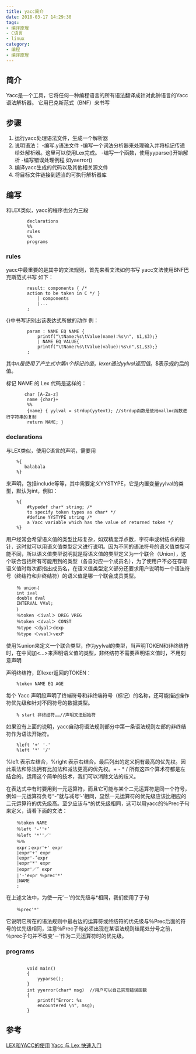 ```yaml
---
title: yacc简介
date: 2018-03-17 14:29:30
tags: 
- 编译原理
- C语言
- linux
category: 
- 编程
- 编译原理
---
```


## 简介
Yacc是一个工具，它将任何一种编程语言的所有语法翻译成针对此钟语言的Yacc语法解析器。
它用巴克斯范式（BNF）来书写
## 步骤
1. 运行yacc处理语法文件，生成一个解析器
2. 说明语法：
    -编写.y语法文件
    -编写一个词法分析器来处理输入并将标记传递给处解析器。这里可以使用Lex完成。
    -编写一个函数，使用yyparse()开始解析
    -编写错误处理例程 如yaerror()
3. 编译yacc生成的代码以及其他相关源文件
4. 将目标文件链接到适当的可执行解析器库

<!-- more -->

## 编写
和LEX类似，yacc的程序也分为三段
```
        declarations
        %%
        rules
        %%
        programs
```
### rules
yacc中最重要的是其中的文法规则，首先来看文法如何书写
yacc文法使用BNF巴克斯范式书写
如下：
```
        result: components { /*
        action to be taken in C */ }
            | components
            |...
        ;
```
{}中书写识别出该表达式所做的动作
例：
```
        param : NAME EQ NAME {
            printf("\tName:%s\tValue(name):%s\n", $1,$3);}
            | NAME EQ VALUE{
            printf("\tName:%s\tValue(value):%s\n",$1,$3);}
        ;
```
其中$n是使用了产生式中第n个标记的值，lexer通过yylval返回值。$$表示规约后的值。

标记 NAME 的 Lex 代码是这样的：
```
       char [A-Za-z]
        name {char}+
        %%
        {name} { yylval = strdup(yytext); //strdup函数是使用malloc函数进行字符串的复制
        return NAME; }
```
### declarations
与LEX类似，使用C语言的声明，需要用
```
    %{
       balabala
    %}
```
来声明，包括include等等，其中需要定义YYSTYPE，它是内置变量yylval的类型，默认为int，例如：
```
    %{
        #typedef char* string; /*
        to specify token types as char* */
        #define YYSTYPE string /*
        a Yacc variable which has the value of returned token */
    %}
```
用户经常会希望语义值的类型比较复杂，如双精度浮点数，字符串或树结点的指针．这时就可以用语义值类型定义进行说明。因为不同的语法符号的语义值类型可能不同，所以语义值类型说明就是将语义值的类型定义为一个联合（Union），这个联合包括所有可能用到的类型（各自对应一个成员名），为了使用户不必在存取语义值时每次都指出成员名，在语义值类型定义部分还要求用户说明每一个语法符号（终结符和非终结符）的语义值是哪一个联合成员类型。
```
    ％ union｛
    int ival
    double dval
    INTERVAL VVal;
    ｝
    ％token ＜ival＞ DREG VREG
    ％token ＜dval＞ CONST
    ％type ＜dyal＞dexp
    ％type ＜vval＞vexP
```
使用%union来定义一个联合类型，作为yylval的类型，当声明TOKEN和非终结符时，在中间加<...>来声明语义值的类型，非终结符不需要声明语义值时，不用刻意声明

声明终结符，即lexer返回的TOKEN：
```
    %token NAME EQ AGE
```
每个 Yacc 声明段声明了终端符号和非终端符号（标记）的名称，还可能描述操作符优先级和针对不同符号的数据类型。
```
    % start 非终结符……//声明文法起始符
```
如果没有上面的说明，yacc自动将语法规则部分中第一条语法规则左部的非终结符作为语法开始符。
```
    %left '+' '-'
    %left '*' '/'
```
%left 表示左结合，%right 表示右结合。最后列出的定义拥有最高的优先权。因此乘法和除法拥有比加法和减法更高的优先权。+ - * / 所有这四个算术符都是左结合的。运用这个简单的技术，我们可以消除文法的歧义。

在表达式中有时要用到一元运算符，而且它可能与某个二元运算符是同一个符号，例如一元运算符负号“-”就与减号’-’相同，显然一元运算符的优先级应该比相应的二元运算符的优先级高。至少应该与\*的优先级相同，这可以用yacc的％Prec子句来定义，请看下面的文法：
```
    ％token NAME
    ％left '-''+’
    ％left '*''／'
    ％％
    expr；expr'+' expr
    |expr'+' expr
    |expr'-’expr
    |expr'*' expr
    |expr'／’ expr
    |'-'expr ％prec'*'
    |NAME
    ;
```
在上述文法中，为使一元’－’的优先级与\*相同，我们使用了子句
```
    ％prec'*'
```
它说明它所在的语法规则中最右边的运算符或终结符的优先级与％Prec后面的符号的优先级相同，注意％Prec子句必须出现在某语法规则结尾处分号之前，％prec子句并不改变’－’作为二元运算符时的优先级。
### programs

```

        void main()
        {
            yyparse();
        }
        int yyerror(char* msg)  //用户可以自己实现错误函数
        {
        	printf("Error: %s
        	encountered \n", msg);
    	}
```
## 参考
[LEX和YACC的使用](http://blog.csdn.net/jiary5201314/article/details/8262134)
[Yacc 与 Lex 快速入门](https://www.ibm.com/developerworks/cn/linux/sdk/lex/)


